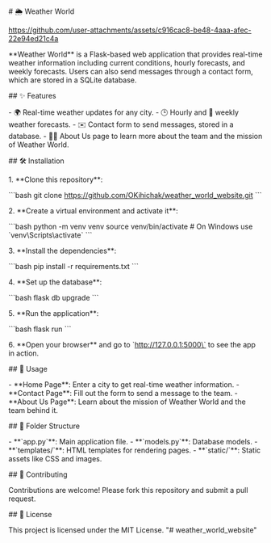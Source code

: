 
\# 🌦️ Weather World



https://github.com/user-attachments/assets/c916cac8-be48-4aaa-afec-22e94ed21c4a



\*\*Weather World\*\* is a Flask-based web application that provides
real-time weather information including current conditions, hourly
forecasts, and weekly forecasts. Users can also send messages through a
contact form, which are stored in a SQLite database.

\## ✨ Features

\- 🌍 Real-time weather updates for any city. - 🕒 Hourly and 📅 weekly
weather forecasts. - ✉️ Contact form to send messages, stored in a
database. - 🧑‍💼 About Us page to learn more about the team and the
mission of Weather World.

\## 🛠️ Installation

1\. \*\*Clone this repository\*\*:

\`\`\`bash git clone https://github.com/OKihichak/weather_world_website.git \`\`\`

2\. \*\*Create a virtual environment and activate it\*\*:

\`\`\`bash python -m venv venv source venv/bin/activate \# On Windows
use \`venv\\Scripts\\activate\` \`\`\`

3\. \*\*Install the dependencies\*\*:

\`\`\`bash pip install -r requirements.txt \`\`\`

4\. \*\*Set up the database\*\*:

\`\`\`bash flask db upgrade \`\`\`

5\. \*\*Run the application\*\*:

\`\`\`bash flask run \`\`\`

6\. \*\*Open your browser\*\* and go to \`http://127.0.0.1:5000\` to see
the app in action.

\## 🚀 Usage

\- \*\*Home Page\*\*: Enter a city to get real-time weather
information. - \*\*Contact Page\*\*: Fill out the form to send a message
to the team. - \*\*About Us Page\*\*: Learn about the mission of Weather
World and the team behind it.

\## 📂 Folder Structure

\- \*\*\`app.py\`\*\*: Main application file. - \*\*\`models.py\`\*\*:
Database models. - \*\*\`templates/\`\*\*: HTML templates for rendering
pages. - \*\*\`static/\`\*\*: Static assets like CSS and images.

\## 🤝 Contributing

Contributions are welcome! Please fork this repository and submit a pull
request.

\## 📜 License

This project is licensed under the MIT License.
"# weather_world_website" 
